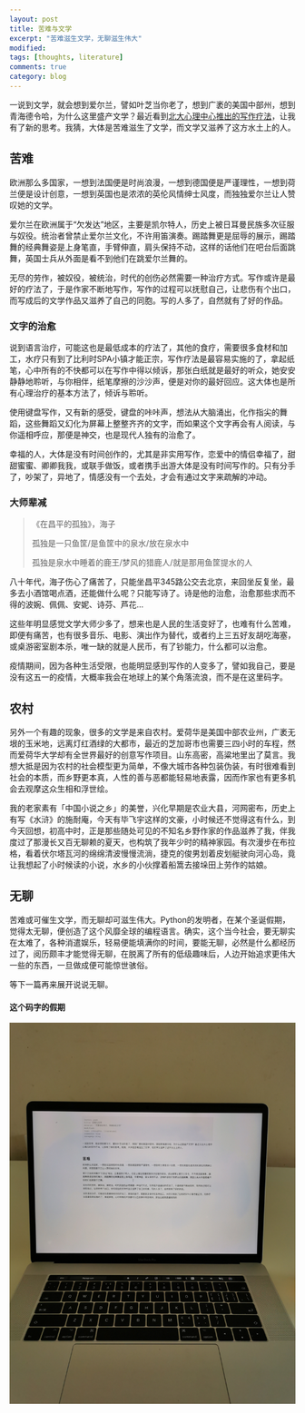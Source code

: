 ```yaml
---
layout: post
title: 苦难与文学
excerpt: "苦难滋生文学，无聊滋生伟大"
modified: 
tags: [thoughts, literature]
comments: true
category: blog
---
```


一说到文学，就会想到爱尔兰，譬如叶芝当你老了，想到广袤的美国中部州，想到青海德令哈，为什么这里盛产文学？最近看到[北大心理中心推出的写作疗法](https://mp.weixin.qq.com/s/gTtTa0Aq5Lj3Abc9tPs2WA)，让我有了新的思考。我猜，大体是苦难滋生了文学，而文学又滋养了这方水土上的人。



## 苦难

欧洲那么多国家，一想到法国便是时尚浪漫，一想到德国便是严谨理性，一想到荷兰便是设计创意，一想到英国也是浓浓的英伦风情绅士风度，而独独爱尔兰让人赞叹她的文学。

爱尔兰在欧洲属于“欠发达”地区，主要是凯尔特人，历史上被日耳曼民族多次征服与奴役。统治者曾禁止爱尔兰文化，不许用笛演奏。踢踏舞更是屈辱的展示，踢踏舞的经典舞姿是上身笔直，手臂伸直，肩头保持不动，这样的话他们在吧台后面跳舞，英国士兵从外面是看不到他们在跳爱尔兰舞的。

无尽的劳作，被奴役，被统治，时代的创伤必然需要一种治疗方式。写作或许是最好的疗法了，于是作家不断地写作，写作的过程可以抚慰自己，让悲伤有个出口，而写成后的文学作品又滋养了自己的同胞。写的人多了，自然就有了好的作品。



### 文字的治愈

说到语言治疗，可能这也是最低成本的疗法了，其他的食疗，需要很多食材和加工，水疗只有到了比利时SPA小镇才能正宗，写作疗法是最容易实施的了，拿起纸笔，心中所有的不快都可以在写作中得以倾诉，那张白纸就是最好的听众，她安安静静地聆听，与你相伴，纸笔摩擦的沙沙声，便是对你的最好回应。这大体也是所有心理治疗的基本方法了，倾诉与聆听。

使用键盘写作，又有新的感受，键盘的咔咔声，想法从大脑涌出，化作指尖的舞蹈，这些舞蹈又幻化为屏幕上整整齐齐的文字，而如果这个文字再会有人阅读，与你遥相呼应，那便是神交，也是现代人独有的治愈了。

幸福的人，大体是没有时间创作的，尤其是非实用写作，恋爱中的情侣幸福了，甜甜蜜蜜、卿卿我我，或联手做饭，或者携手出游大体是没有时间写作的。只有分手了，吵架了，异地了，情感没有一个去处，才会有通过文字来疏解的冲动。



### 大师辈减

> 《在昌平的孤独》，海子
>
> 孤独是一只鱼筐/是鱼筐中的泉水/放在泉水中
>
> 孤独是泉水中睡着的鹿王/梦风的猎鹿人/就是那用鱼筐提水的人



八十年代，海子伤心了痛苦了，只能坐昌平345路公交去北京，来回坐反复坐，最多去小酒馆喝点酒，还能做什么呢？只能写诗了。诗是他的治愈，治愈那些求而不得的波婉、佩佩、安妮、诗芬、芦花…

这些年明显感觉文学大师少多了，想来也是人民的生活变好了，也难有什么苦难，即便有痛苦，也有很多音乐、电影、演出作为替代，或者约上三五好友胡吃海塞，或桌游密室剧本杀，唯一缺的就是人民币，有了钞能力，什么都可以治愈。

疫情期间，因为各种生活受限，也能明显感到写作的人变多了，譬如我自己，要是没有这五一的疫情，大概率我会在地球上的某个角落流浪，而不是在这里码字。



##  农村

另外一个有趣的现象，很多的文学是来自农村。爱荷华是美国中部农业州，广袤无垠的玉米地，远离灯红酒绿的大都市，最近的芝加哥市也需要三四小时的车程，然而爱荷华大学却有全世界最好的创意写作项目。山东高密，高粱地里出了莫言。我想大抵是因为农村的社会模型更为简单，不像大城市各种包装伪装，有时很难看到社会的本质，而乡野更本真，人性的善与恶都能轻易地表露，因而作家也有更多机会去观摩这众生相和浮世绘。

我的老家素有「中国小说之乡」的美誉，兴化早期是农业大县，河网密布，历史上有写《水浒》的施耐庵，今天有毕飞宇这样的文豪，小时候还不觉得这有什么，到今天回想，初高中时，正是那些随处可见的不知名乡野作家的作品滋养了我，伴我度过了那漫长又百无聊赖的夏天，也构筑了我年少时的精神家园。有次漫步在布拉格，看着伏尔塔瓦河的绵绵清波慢慢流淌，捷克的俊男划着皮划艇驶向河心岛，竟让我想起了小时候读的小说，水乡的小伙撑着船篙去接垛田上劳作的姑娘。



## 无聊

苦难或可催生文学，而无聊却可滋生伟大。Python的发明者，在某个圣诞假期，觉得太无聊，便创造了这个风靡全球的编程语言。确实，这个当今社会，要无聊实在太难了，各种消遣娱乐，轻易便能填满你的时间，要能无聊，必然是什么都经历过了，阅历颇丰才能觉得无聊，在脱离了所有的低级趣味后，人边开始追求更伟大一些的东西，一旦做成便可能惊世骇俗。

等下一篇再来展开说说无聊。





#### 这个码字的假期

![码字的假期](/assets/blog-images/202205/writing.jpeg)













